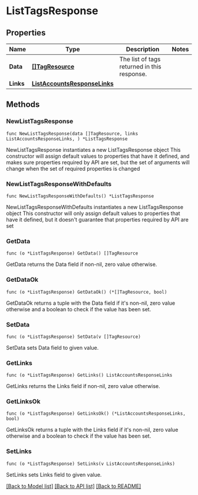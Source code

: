 # ListTagsResponse

## Properties

Name | Type | Description | Notes
------------ | ------------- | ------------- | -------------
**Data** | [**[]TagResource**](TagResource.md) | The list of tags returned in this response.  | 
**Links** | [**ListAccountsResponseLinks**](ListAccountsResponseLinks.md) |  | 

## Methods

### NewListTagsResponse

`func NewListTagsResponse(data []TagResource, links ListAccountsResponseLinks, ) *ListTagsResponse`

NewListTagsResponse instantiates a new ListTagsResponse object
This constructor will assign default values to properties that have it defined,
and makes sure properties required by API are set, but the set of arguments
will change when the set of required properties is changed

### NewListTagsResponseWithDefaults

`func NewListTagsResponseWithDefaults() *ListTagsResponse`

NewListTagsResponseWithDefaults instantiates a new ListTagsResponse object
This constructor will only assign default values to properties that have it defined,
but it doesn't guarantee that properties required by API are set

### GetData

`func (o *ListTagsResponse) GetData() []TagResource`

GetData returns the Data field if non-nil, zero value otherwise.

### GetDataOk

`func (o *ListTagsResponse) GetDataOk() (*[]TagResource, bool)`

GetDataOk returns a tuple with the Data field if it's non-nil, zero value otherwise
and a boolean to check if the value has been set.

### SetData

`func (o *ListTagsResponse) SetData(v []TagResource)`

SetData sets Data field to given value.


### GetLinks

`func (o *ListTagsResponse) GetLinks() ListAccountsResponseLinks`

GetLinks returns the Links field if non-nil, zero value otherwise.

### GetLinksOk

`func (o *ListTagsResponse) GetLinksOk() (*ListAccountsResponseLinks, bool)`

GetLinksOk returns a tuple with the Links field if it's non-nil, zero value otherwise
and a boolean to check if the value has been set.

### SetLinks

`func (o *ListTagsResponse) SetLinks(v ListAccountsResponseLinks)`

SetLinks sets Links field to given value.



[[Back to Model list]](../README.md#documentation-for-models) [[Back to API list]](../README.md#documentation-for-api-endpoints) [[Back to README]](../README.md)


